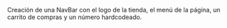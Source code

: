 Creación de una NavBar con el logo de la tienda, el menú de la página, un carrito de compras y un número hardcodeado.
